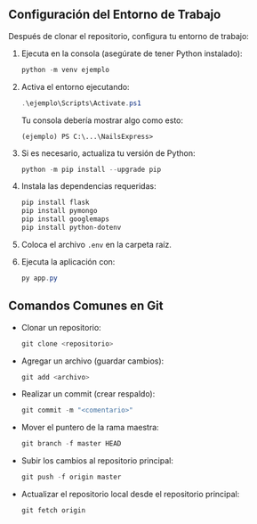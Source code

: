 ## Configuración del Entorno de Trabajo

Después de clonar el repositorio, configura tu entorno de trabajo:

1. Ejecuta en la consola (asegúrate de tener Python instalado):

    ```powershell
    python -m venv ejemplo
    ```

2. Activa el entorno ejecutando:

    ```powershell
    .\ejemplo\Scripts\Activate.ps1
    ```

    Tu consola debería mostrar algo como esto:

    ```
    (ejemplo) PS C:\...\NailsExpress>
    ```

3. Si es necesario, actualiza tu versión de Python:

    ```powershell
    python -m pip install --upgrade pip
    ```

4. Instala las dependencias requeridas:

    ```powershell
    pip install flask
    pip install pymongo
    pip install googlemaps
    pip install python-dotenv
    ```

5. Coloca el archivo `.env` en la carpeta raíz.

6. Ejecuta la aplicación con:

    ```powershell
    py app.py
    ```

## Comandos Comunes en Git

- Clonar un repositorio:

    ```powershell
    git clone <repositorio>
    ```

- Agregar un archivo (guardar cambios):

    ```powershell
    git add <archivo>
    ```

- Realizar un commit (crear respaldo):

    ```powershell
    git commit -m "<comentario>"
    ```

- Mover el puntero de la rama maestra:

    ```powershell
    git branch -f master HEAD
    ```

- Subir los cambios al repositorio principal:

    ```powershell
    git push -f origin master
    ```

- Actualizar el repositorio local desde el repositorio principal:

    ```powershell
    git fetch origin
    ```

